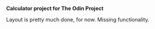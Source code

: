 **Calculator project for The Odin Project**

Layout is pretty much done, for now.
Missing functionality.